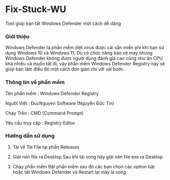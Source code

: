 # Fix-Stuck-WU

Tool giúp bạn tắt Windows Defender một cách dễ dàng

### Giới thiệu

Windows Defender là phần mềm diệt virus được cài sẵn miễn phí khi bạn sử dụng Windows 10 và Windows 11. Dù có chức năng bảo vệ máy nhưng Windows Defender không được người dùng đánh giá cao cũng như ăn CPU khá nhiều và muốn tắt đi, vậy phần mềm Windows Defender Registry này sẽ giúp bạn làm điều đó một cách đơn giản chỉ với vài bước.


### Thông tin về phần mềm

Tên phần mềm : Windows Defender Registry

Người Viết : DucNguyen Software (Nguyễn Đức Tín)

Chạy Trên : CMD (Command Prompt)

Yêu cầu truy cập : Registry Editor

### Hướng dẫn sử dụng

1. Tải về
Tải File tại phần Releases

2. Giải nén file ra Desktop
Sau khi tải xong hãy giải nén file exe ra Desktop

3. Chạy phần mềm
Bật phần mềm sau đó các bạn chọn các option bật hoặc tắt Windows Defender
và Restart lại máy là xong
